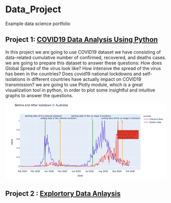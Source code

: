 # Data_Project
Example data science portfolio

## Project 1: [COVID19 Data Analysis Using Python](https://yifanlintw.github.io/Data-Project/)
In this project we are going to use COVID19 dataset we have consisting of data-related cumulative number of confirmed, recovered, and deaths cases. we are going to prepare this dataset to answer these questions: How does Global Spread of the virus look like? How intensive the spread of the virus has been in the countries? Does covid19 national lockdowns and self-isolations in different countries have actually impact on COVID19 transmission? we are going to use Plotly module, which is a great visualization tool in python, in order to plot some insightful and intuitive graphs to answer the questions.

![](https://github.com/yifanlintw/Data-Project/blob/main/images/Infection%20and%20deaths%20rate%20copy.jpg)

## Project 2 : [Explortory Data Anlaysis](https://yifanlintw.github.io/Data-Project/)

